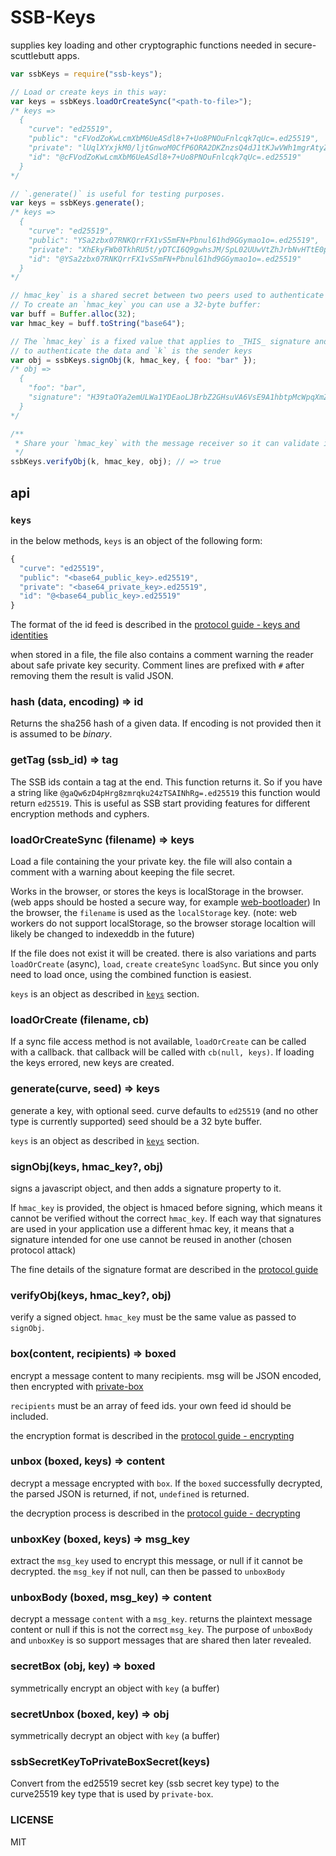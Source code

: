 # SSB-Keys

supplies key loading and other cryptographic functions needed in secure-scuttlebutt apps.

```js
var ssbKeys = require("ssb-keys");

// Load or create keys in this way:
var keys = ssbKeys.loadOrCreateSync("<path-to-file>");
/* keys =>
  {
    "curve": "ed25519",
    "public": "cFVodZoKwLcmXbM6UeASdl8+7+Uo8PNOuFnlcqk7qUc=.ed25519",
    "private": "lUqlXYxjkM0/ljtGnwoM0CfP6ORA2DKZnzsQ4dJ1tKJwVWh1mgrAtyZdszpR4BJ2Xz7v5Sjw8064WeVyqTupRw==.ed25519",
    "id": "@cFVodZoKwLcmXbM6UeASdl8+7+Uo8PNOuFnlcqk7qUc=.ed25519"
  }
*/

// `.generate()` is useful for testing purposes.
var keys = ssbKeys.generate();
/* keys =>
  {
    "curve": "ed25519",
    "public": "YSa2zbx07RNKQrrFX1vS5mFN+Pbnul61hd9GGymao1o=.ed25519",
    "private": "XhEkyFWb0TkhRU5t/yDTCI6Q9gwhsJM/SpL02UUwVtZhJrbNvHTtE0pCusVfW9LmYU349ue6XrWF30YbKZqjWg==.ed25519",
    "id": "@YSa2zbx07RNKQrrFX1vS5mFN+Pbnul61hd9GGymao1o=.ed25519"
  }
*/

// hmac_key` is a shared secret between two peers used to authenticate the sent data.
// To create an `hmac_key` you can use a 32-byte buffer:
var buff = Buffer.alloc(32);
var hmac_key = buff.toString("base64");

// The `hmac_key` is a fixed value that applies to _THIS_ signature and is used
// to authenticate the data and `k` is the sender keys
var obj = ssbKeys.signObj(k, hmac_key, { foo: "bar" });
/* obj => 
  {
    "foo": "bar",
    "signature": "H39taOYa2emULWa1YDEaoLJBrbZ2GHsuVA6VsE9A1hbtpMcWpqXmZisH+nItx8BQR6JOO58K/uohMJkCrUKABQ==.sig.ed25519"
  }
*/

/**
 * Share your `hmac_key` with the message receiver so it can validate it.
 */
ssbKeys.verifyObj(k, hmac_key, obj); // => true
```

## api

### `keys`

in the below methods, `keys` is an object of the following form:

```js
{
  "curve": "ed25519",
  "public": "<base64_public_key>.ed25519",
  "private": "<base64_private_key>.ed25519",
  "id": "@<base64_public_key>.ed25519"
}
```

The format of the id feed is described in the [protocol guide - keys and identities](https://ssbc.github.io/scuttlebutt-protocol-guide/#keys-and-identities)

when stored in a file, the file also contains a comment warning the reader
about safe private key security.
Comment lines are prefixed with `#` after removing them the result is valid JSON.

### hash (data, encoding) => id

Returns the sha256 hash of a given data. If encoding is not provided then it is assumed to be _binary_.

### getTag (ssb_id) => tag

The SSB ids contain a tag at the end. This function returns it.
So if you have a string like `@gaQw6zD4pHrg8zmrqku24zTSAINhRg=.ed25519` this function would return `ed25519`.
This is useful as SSB start providing features for different encryption methods and cyphers.

### loadOrCreateSync (filename) => keys

Load a file containing the your private key. the file will also
contain a comment with a warning about keeping the file secret.

Works in the browser, or stores the keys is localStorage in the browser.
(web apps should be hosted a secure way, for example [web-bootloader](https://github.com/dominictarr/web-bootloader))
In the browser, the `filename` is used as the `localStorage` key.
(note: web workers do not support localStorage, so the browser storage localtion will likely
be changed to indexeddb in the future)

If the file does not exist it will be created. there is also
variations and parts `loadOrCreate` (async), `load`, `create`
`createSync` `loadSync`. But since you only need to load once,
using the combined function is easiest.

`keys` is an object as described in [`keys`](#keys) section.

### loadOrCreate (filename, cb)

If a sync file access method is not available, `loadOrCreate` can be called with a
callback. that callback will be called with `cb(null, keys)`. If loading
the keys errored, new keys are created.

### generate(curve, seed) => keys

generate a key, with optional seed.
curve defaults to `ed25519` (and no other type is currently supported)
seed should be a 32 byte buffer.

`keys` is an object as described in [`keys`](#keys) section.

### signObj(keys, hmac_key?, obj)

signs a javascript object, and then adds a signature property to it.

If `hmac_key` is provided, the object is hmaced before signing,
which means it cannot be verified without the correct `hmac_key`.
If each way that signatures are used in your application use a different
hmac key, it means that a signature intended for one use cannot be reused in another
(chosen protocol attack)

The fine details of the signature format are described in the [protocol guide](https://ssbc.github.io/scuttlebutt-protocol-guide/#signature)

### verifyObj(keys, hmac_key?, obj)

verify a signed object. `hmac_key` must be the same value as passed to `signObj`.

### box(content, recipients) => boxed

encrypt a message content to many recipients. msg will be JSON encoded, then encrypted
with [private-box](https://github.com/auditdrivencrypto/private-box)

`recipients` must be an array of feed ids. your own feed id should be included.

the encryption format is described in the [protocol guide - encrypting](https://ssbc.github.io/scuttlebutt-protocol-guide/#encrypting)

### unbox (boxed, keys) => content

decrypt a message encrypted with `box`. If the `boxed` successfully decrypted,
the parsed JSON is returned, if not, `undefined` is returned.

the decryption process is described in the [protocol guide - decrypting](https://ssbc.github.io/scuttlebutt-protocol-guide/#decrypting)

### unboxKey (boxed, keys) => msg_key

extract the `msg_key` used to encrypt this message, or null if it cannot be decrypted.
the `msg_key` if not null, can then be passed to `unboxBody`

### unboxBody (boxed, msg_key) => content

decrypt a message `content` with a `msg_key`. returns the plaintext message content or null if
this is not the correct `msg_key`. The purpose of `unboxBody` and `unboxKey` is so support
messages that are shared then later revealed.

### secretBox (obj, key) => boxed

symmetrically encrypt an object with `key` (a buffer)

### secretUnbox (boxed, key) => obj

symmetrically decrypt an object with `key` (a buffer)

### ssbSecretKeyToPrivateBoxSecret(keys)

Convert from the ed25519 secret key (ssb secret key type) to the curve25519 key type that is used by `private-box`.

### LICENSE

MIT
